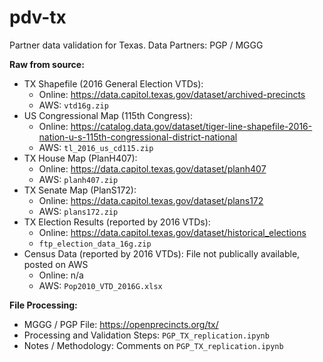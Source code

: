 # pdv-tx
Partner data validation for Texas. Data Partners: PGP / MGGG

**Raw from source:**
- TX Shapefile (2016 General Election VTDs):
  - Online: https://data.capitol.texas.gov/dataset/archived-precincts
  - AWS: `vtd16g.zip`
- US Congressional Map (115th Congress):
  - Online: https://catalog.data.gov/dataset/tiger-line-shapefile-2016-nation-u-s-115th-congressional-district-national
  - AWS: `tl_2016_us_cd115.zip`
- TX House Map (PlanH407): 
  - Online: https://data.capitol.texas.gov/dataset/planh407
  - AWS: `planh407.zip`
- TX Senate Map (PlanS172): 
  - Online: https://data.capitol.texas.gov/dataset/plans172
  - AWS: `plans172.zip`
- TX Election Results (reported by 2016 VTDs): 
  - Online: https://data.capitol.texas.gov/dataset/historical_elections
  - `ftp_election_data_16g.zip`
- Census Data (reported by 2016 VTDs): File not publically available, posted on AWS
  - Online: n/a
  - AWS: `Pop2010_VTD_2016G.xlsx`  
  
**File Processing:**
- MGGG / PGP  File: https://openprecincts.org/tx/
- Processing and Validation Steps: `PGP_TX_replication.ipynb`
- Notes / Methodology: Comments on `PGP_TX_replication.ipynb`
